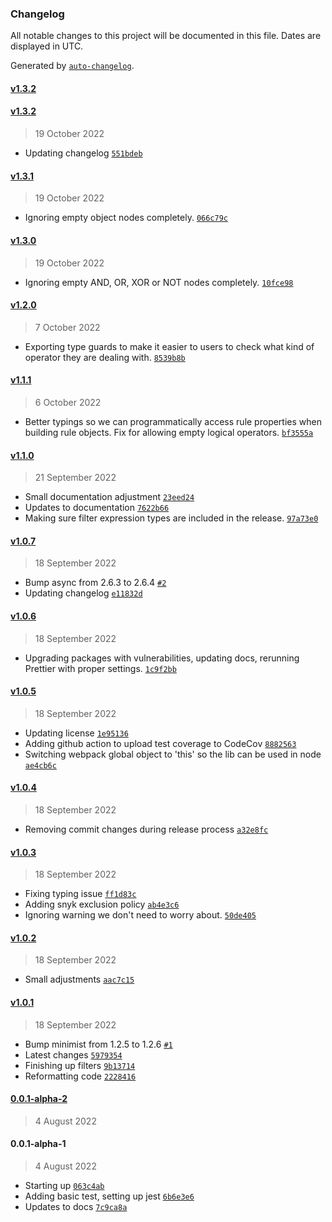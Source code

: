 ### Changelog

All notable changes to this project will be documented in this file. Dates are displayed in UTC.

Generated by [`auto-changelog`](https://github.com/CookPete/auto-changelog).

#### [v1.3.2](https://github.com/nosachamos/fast-data-engine/compare/v1.3.2...v1.3.2)

#### [v1.3.2](https://github.com/nosachamos/fast-data-engine/compare/v1.3.1...v1.3.2)

> 19 October 2022

- Updating changelog [`551bdeb`](https://github.com/nosachamos/fast-data-engine/commit/551bdeb4823bae831147de5b1ca1345bbe8e44de)

#### [v1.3.1](https://github.com/nosachamos/fast-data-engine/compare/v1.3.0...v1.3.1)

> 19 October 2022

- Ignoring empty object nodes completely. [`066c79c`](https://github.com/nosachamos/fast-data-engine/commit/066c79c87a03561abca0c532d7e3c2676606f362)

#### [v1.3.0](https://github.com/nosachamos/fast-data-engine/compare/v1.2.0...v1.3.0)

> 19 October 2022

- Ignoring empty AND, OR, XOR or NOT nodes completely. [`10fce98`](https://github.com/nosachamos/fast-data-engine/commit/10fce985b04ff939c2182f6520358b0bc463f4e6)

#### [v1.2.0](https://github.com/nosachamos/fast-data-engine/compare/v1.1.1...v1.2.0)

> 7 October 2022

- Exporting type guards to make it easier to users to check what kind of operator they are dealing with. [`8539b8b`](https://github.com/nosachamos/fast-data-engine/commit/8539b8bfe13d612e74a869bf16123dd6731a6d5d)

#### [v1.1.1](https://github.com/nosachamos/fast-data-engine/compare/v1.1.0...v1.1.1)

> 6 October 2022

- Better typings so we can programmatically access rule properties when building rule objects. Fix for allowing empty logical operators. [`bf3555a`](https://github.com/nosachamos/fast-data-engine/commit/bf3555a6eca026981e0cbfbcdd8e6945495693c1)

#### [v1.1.0](https://github.com/nosachamos/fast-data-engine/compare/v1.0.7...v1.1.0)

> 21 September 2022

- Small documentation adjustment [`23eed24`](https://github.com/nosachamos/fast-data-engine/commit/23eed24e56a06fb8180d5ebb068390980a009cc6)
- Updates to documentation [`7622b66`](https://github.com/nosachamos/fast-data-engine/commit/7622b66ac04e318eefdae9413e2aba3cb5d9170f)
- Making sure filter expression types are included in the release. [`97a73e0`](https://github.com/nosachamos/fast-data-engine/commit/97a73e06bf46af8e0f72ed42672b68bc8ac783b6)

#### [v1.0.7](https://github.com/nosachamos/fast-data-engine/compare/v1.0.6...v1.0.7)

> 18 September 2022

- Bump async from 2.6.3 to 2.6.4 [`#2`](https://github.com/nosachamos/fast-data-engine/pull/2)
- Updating changelog [`e11832d`](https://github.com/nosachamos/fast-data-engine/commit/e11832d99a0bdfc1604f8ad18b70a6e2427cd11e)

#### [v1.0.6](https://github.com/nosachamos/fast-data-engine/compare/v1.0.5...v1.0.6)

> 18 September 2022

- Upgrading packages with vulnerabilities, updating docs, rerunning Prettier with proper settings. [`1c9f2bb`](https://github.com/nosachamos/fast-data-engine/commit/1c9f2bb339db83907c1840f73bcde5c7b5119573)

#### [v1.0.5](https://github.com/nosachamos/fast-data-engine/compare/v1.0.4...v1.0.5)

> 18 September 2022

- Updating license [`1e95136`](https://github.com/nosachamos/fast-data-engine/commit/1e951362c3dec2a8bf35f8297e6217498c9d68a7)
- Adding github action to upload test coverage to CodeCov [`8882563`](https://github.com/nosachamos/fast-data-engine/commit/88825637ce191b187d83b99271dbc63c1ca633eb)
- Switching webpack global object to 'this' so the lib can be used in node [`ae4cb6c`](https://github.com/nosachamos/fast-data-engine/commit/ae4cb6ca835f71b1b4eb7cfa08860a2f1f398020)

#### [v1.0.4](https://github.com/nosachamos/fast-data-engine/compare/v1.0.3...v1.0.4)

> 18 September 2022

- Removing commit changes during release process [`a32e8fc`](https://github.com/nosachamos/fast-data-engine/commit/a32e8fc7ef80fee005362f9946342f59f4648f4a)

#### [v1.0.3](https://github.com/nosachamos/fast-data-engine/compare/v1.0.2...v1.0.3)

> 18 September 2022

- Fixing typing issue [`ff1d83c`](https://github.com/nosachamos/fast-data-engine/commit/ff1d83ca01e84b7a9ae72c63d734ecdd70c71b57)
- Adding snyk exclusion policy [`ab4e3c6`](https://github.com/nosachamos/fast-data-engine/commit/ab4e3c6d988808a4fff90ffed92d6690ff27f901)
- Ignoring warning we don't need to worry about. [`50de405`](https://github.com/nosachamos/fast-data-engine/commit/50de405a5ceb31c11f420bbc9752a1d19a41cf0d)

#### [v1.0.2](https://github.com/nosachamos/fast-data-engine/compare/v1.0.1...v1.0.2)

> 18 September 2022

- Small adjustments [`aac7c15`](https://github.com/nosachamos/fast-data-engine/commit/aac7c15de934e4fb07a1fd1e4a20c897ca750f54)

#### [v1.0.1](https://github.com/nosachamos/fast-data-engine/compare/0.0.1-alpha-2...v1.0.1)

> 18 September 2022

- Bump minimist from 1.2.5 to 1.2.6 [`#1`](https://github.com/nosachamos/fast-data-engine/pull/1)
- Latest changes [`5979354`](https://github.com/nosachamos/fast-data-engine/commit/59793541b973efc067261d6ef0c1b272cd4cd252)
- Finishing up filters [`9b13714`](https://github.com/nosachamos/fast-data-engine/commit/9b13714219b9b2bc75d3ae8b57fb7b0124879d16)
- Reformatting code [`2228416`](https://github.com/nosachamos/fast-data-engine/commit/2228416f30dbb89181b035bdfd2afc473e5cb0d2)

#### [0.0.1-alpha-2](https://github.com/nosachamos/fast-data-engine/compare/0.0.1-alpha-1...0.0.1-alpha-2)

> 4 August 2022

#### 0.0.1-alpha-1

> 4 August 2022

- Starting up [`063c4ab`](https://github.com/nosachamos/fast-data-engine/commit/063c4ab1b0d7d115c978150b586d49b24ebcefdf)
- Adding basic test, setting up jest [`6b6e3e6`](https://github.com/nosachamos/fast-data-engine/commit/6b6e3e67e856b536464fc1155556d188a852b15a)
- Updates to docs [`7c9ca8a`](https://github.com/nosachamos/fast-data-engine/commit/7c9ca8adb9494a710d43c8c776163d7f8daf3786)
